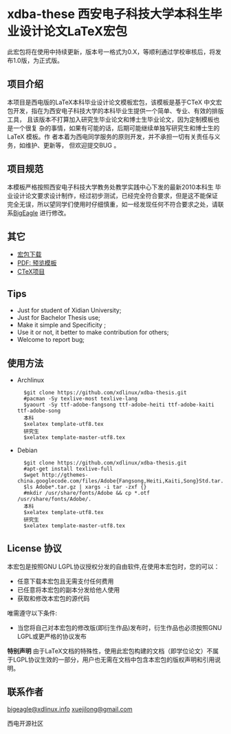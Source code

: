 xdba-these 西安电子科技大学本科生毕业设计论文LaTeX宏包
====
此宏包将在使用中持续更新，版本号一格式为0.X，等顺利通过学校审核后，将发布1.0版，为正式版。

项目介绍
----
本项目是西电版的LaTeX本科毕业设计论文模板宏包，该模板是基于CTeX 中文宏包开发，指在为西安电子科技大学的本科毕业生提供一个简单、专业、有效的排版工具， 且该版本不打算加入研究生毕业论文和博士生毕业论文，因为定制模板也是一个很复 杂的事情，如果有可能的话，后期可能继续单独写研究生和博士生的LaTeX 模板。作 者本着为西电同学服务的原则开发，并不承担一切有关责任与义务，如维护、更新等， 但欢迎提交BUG 。

项目规范
----
本模板严格按照西安电子科技大学教务处教学实践中心下发的最新2010本科生 毕业设计论文要求设计制作，经过初步测试，已经完全符合要求，但是这不能保证 完全无误，所以望同学们使用时仔细慎重，如一经发现任何不符合要求之处，请联系[BigEagle](mailto:bigeagle@xdlinux.info) 进行修改。

其它
----
* [宏包下载](https://github.com/xdlinux/xdba-thesis/zipball/master)
* [PDF: 预览模板](https://github.com/xdlinux/xdba-thesis/raw/master/template-utf8.pdf)
* [CTeX项目](http://code.google.com/p/ctex-kit/)

Tips
----
* Just for student of Xidian University;
* Just for Bachelor Thesis use;
* Make it simple and Specificity ;
* Use it or not, it better to make contribution for others;
* Welcome to report bug;

使用方法
----
* Archlinux

        $git clone https://github.com/xdlinux/xdba-thesis.git
        #pacman -Sy texlive-most texlive-lang
        $yaourt -Sy ttf-adobe-fangsong ttf-adobe-heiti ttf-adobe-kaiti ttf-adobe-song   
        本科    
        $xelatex template-utf8.tex     
        研究生    
        $xelatex template-master-utf8.tex 
    
* Debian

        $git clone https://github.com/xdlinux/xdba-thesis.git   
        #apt-get install texlive-full    
        $wget http://gthemes-china.googlecode.com/files/Adobe{Fangsong,Heiti,Kaiti,Song}Std.tar.gz 
        $ls Adobe*.tar.gz | xargs -i tar -zxf {}
        #mkdir /usr/share/fonts/Adobe && cp *.otf /usr/share/fonts/Adobe/.
        本科    
        $xelatex template-utf8.tex
        研究生   
        $xelatex template-master-utf8.tex 


License 协议
---
本宏包是按照GNU LGPL协议授权分发的自由软件,在使用本宏包时，您的可以：

* 任意下载本宏包且无需支付任何费用
* 已任意将本宏包的副本分发给他人使用
* 获取和修改本宏包的源代码

唯需遵守以下条件:

* 当您将自己对本宏包的修改版(即衍生作品)发布时，衍生作品也必须按照GNU LGPL或更严格的协议发布

**特别声明**
由于LaTeX文档的特殊性，使用此宏包构建的文档（即学位论文）不属于LGPL协议生效的一部分，用户也无需在文档中包含本宏包的版权声明和引用说明。

联系作者
------
[bigeagle@xdlinux.info](mailto:bigeagle@xdlinux.info)
[xuejilong@gmail.com](mailto:xuejilong@gmail.com)

西电开源社区




